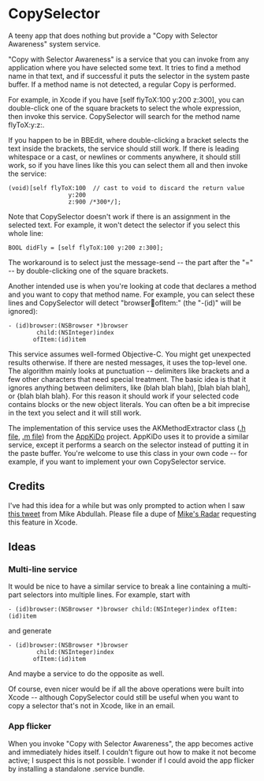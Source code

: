 # CopySelector

A teeny app that does nothing but provide a "Copy with Selector Awareness" system service.

"Copy with Selector Awareness" is a service that you can invoke from any application where you have selected some text. It tries to find a method name in that text, and if successful it puts the selector in the system paste buffer. If a method name is not detected, a regular Copy is performed.

For example, in Xcode if you have [self flyToX:100 y:200 z:300], you can double-click one of the square brackets to select the whole expression, then invoke this service. CopySelector will search for the method name flyToX:y:z:.

If you happen to be in BBEdit, where double-clicking a bracket selects the text inside the brackets, the service should still work. If there is leading whitespace or a cast, or newlines or comments anywhere, it should still work, so if you have lines like this you can select them all and then invoke the service:

    (void)[self flyToX:100  // cast to void to discard the return value
                     y:200
                     z:900 /*300*/];

Note that CopySelector doesn't work if there is an assignment in the selected text. For example, it won't detect the selector if you select this whole line:

    BOOL didFly = [self flyToX:100 y:200 z:300];

The workaround is to select just the message-send -- the part after the "=" -- by double-clicking one of the square brackets.

Another intended use is when you're looking at code that declares a method and you want to copy that method name. For example, you can select these lines and CopySelector will detect "browser:child:ofItem:" (the "-(id)" will be ignored):

    - (id)browser:(NSBrowser *)browser
            child:(NSInteger)index
           ofItem:(id)item

This service assumes well-formed Objective-C. You might get unexpected results otherwise. If there are nested messages, it uses the top-level one. The algorithm mainly looks at punctuation -- delimiters like brackets and a few other characters that need special treatment. The basic idea is that it ignores anything between delimiters, like (blah blah blah), [blah blah blah], or {blah blah blah}. For this reason it should work if your selected code contains blocks or the new object literals. You can often be a bit imprecise in the text you select and it will still work.

The implementation of this service uses the AKMethodExtractor class ([.h file](https://github.com/aglee/appkido/blob/master/src/GlobalClasses/AKMethodNameExtractor.h), [.m file](https://github.com/aglee/appkido/blob/master/src/GlobalClasses/AKMethodNameExtractor.m)) from the [AppKiDo](http://appkido.com) project. AppKiDo uses it to provide a similar service, except it performs a search on the selector instead of putting it in the paste buffer. You're welcome to use this class in your own code -- for example, if you want to implement your own CopySelector service.

## Credits

I've had this idea for a while but was only prompted to action when I saw [this tweet](http://twitter.com/mikeabdullah/status/319036829401772032) from Mike Abdullah. Please file a dupe of [Mike's Radar](http://www.openradar.me/13555307) requesting this feature in Xcode.

## Ideas

### Multi-line service

It would be nice to have a similar service to break a line containing a multi-part selectors into multiple lines. For example, start with

    - (id)browser:(NSBrowser *)browser child:(NSInteger)index ofItem:(id)item

and generate

    - (id)browser:(NSBrowser *)browser
            child:(NSInteger)index
           ofItem:(id)item

And maybe a service to do the opposite as well.

Of course, even nicer would be if all the above operations were built into Xcode -- although CopySelector could still be useful when you want to copy a selector that's not in Xcode, like in an email.

### App flicker

When you invoke "Copy with Selector Awareness", the app becomes active and immediately hides itself. I couldn't figure out how to make it not become active; I suspect this is not possible. I wonder if I could avoid the app flicker by installing a standalone .service bundle.

